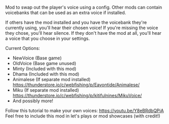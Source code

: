 Mod to swap out the player's voice using a config. Other mods can contain voicebanks that can be used as an extra voice if installed.

If others have the mod installed and you have the voicebank they're currently using, you'll hear their chosen voice! If you're missing the voice they chose, you'll hear silence. If they don't have the mod at all, you'll hear a voice that you choose in your settings.

Current Options:
- NewVoice (Base game)
- OldVoice (Base game unused)
- Minty (Included with this mod)
- Dhama (Included with this mod)
- Animalese (If separate mod installed) https://thunderstore.io/c/webfishing/p/Eavontide/Animalese/
- Miku (If separate mod installed) https://thunderstore.io/c/webfishing/p/kitifulnines/MikuVoice/
- And possibly more!

Follow this tutorial to make your own voices: https://youtu.be/Y8eBRdbQPiA
Feel free to include this mod in let's plays or mod showcases (with credit!)